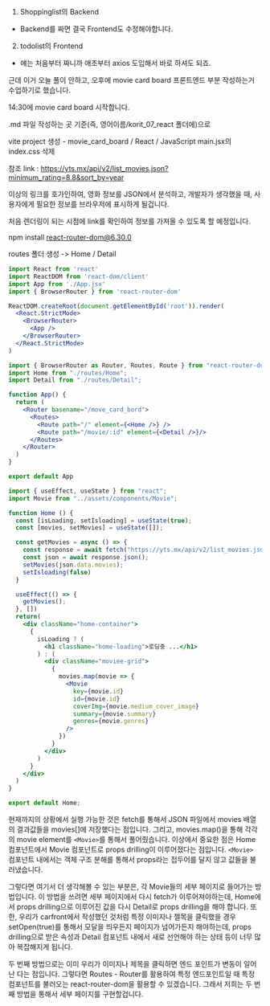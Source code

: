 1. Shoppinglist의 Backend
  - Backend를 짜면 결국 Frontend도 수정해야합니다.
2. todolist의 Frontend
  - 얘는 처음부터 짜니까 애초부터 axios 도입해서 바로 하셔도 되죠.

근데 이거 오늘 풀이 안하고, 오후에 movie card board 프론트엔드 부분 작성하는거 수업하기로 했습니다.

14:30에 movie card board 시작합니다.

.md 파일 작성하는 곳 기준(즉, 영어이름/korit_07_react 폴더에)으로

vite project 생성 - movie_card_board / React / JavaScript
main.jsx의 index.css 삭제

참조 link :
https://yts.mx/api/v2/list_movies.json?minimum_rating=8.8&sort_by=year

이상의 링크를 호가인하여, 영화 정보를 JSON에서 분석하고, 개발자가 생각했을 때, 사용자에게 필요한 정보를 브라우저에 표시하게 될겁니다.

처음 렌더링이 되는 시점에 link를 확인하여 정보를 가져올 수 있도록 할 예정입니다.

npm install react-router-dom@6.30.0

routes 폴더 생성 -> Home / Detail

```jsx
import React from 'react'
import ReactDOM from 'react-dom/client'
import App from './App.jsx'
import { BrowserRouter } from 'react-router-dom'

ReactDOM.createRoot(document.getElementById('root')).render(
  <React.StrictMode>
    <BrowserRouter>
      <App />
    </BrowserRouter>
  </React.StrictMode>
)

import { BrowserRouter as Router, Routes, Route } from "react-router-dom";
import Home from "./routes/Home";
import Detail from "./routes/Detail";

function App() {
  return (
    <Router basename="/move_card_bord">
      <Routes>
        <Route path="/" element={<Home />} />
        <Route path="/movie/:id" element={<Detail />}/>
      </Routes>
    </Router>
  )
}

export default App

import { useEffect, useState } from "react";
import Movie from "../assets/components/Movie";

function Home () {
  const [isLoading, setIsloading] = useState(true);
  const [movies, setMovies] = useState([]);

  const getMovies = async () => {
    const response = await fetch("https://yts.mx/api/v2/list_movies.json?minimum_rating=8.8&sort_by=year");
    const json = await response.json();
    setMovies(json.data.movies);
    setIsloading(false)
  }

  useEffect(() => {
    getMovies();
  }, [])
  return(
    <div className="home-container">
      {
        isLoading ? (
          <h1 className="home-loading">로딩중 ...</h1>
        ) : (
          <div className="moviee-grid">
            {
              movies.map(movie => {
                <Movie
                  key={movie.id}
                  id={movie.id}
                  coverImg={movie.medium_cover_image}
                  summary={movie.summary}
                  genres={movie.genres}
                />
              })
            }
          </div>
        )
      }
    </div>
  )
}

export default Home;
```
현재까지의 상황에서 실행 가능한 것은 fetch를 통해서 JSON 파일에서 movies 배열의 결과값들을 movies[]에 저장했다는 점입니다.
그리고, movies.map()을 통해 각각의 movie element를 `<Movie>`를 통해서 풀어줬습니다.
이상에서 중요한 점은 Home 컴포넌트에서 Movie 컴포넌트로 props drilling이 이루어졌다는 점입니다.
`<Movie>` 컴포넌트 내에서는 객체 구조 분해를 통해서 props라는 접두어를 달지 않고 값들을 불러냈습니다.

그렇다면 여기서 더 생각해볼 수 있는 부분은, 각 Movie들의 세부 페이지로 들어가는 방법입니다.
이 방법을 쓰려면 세부 페이지에서 다시 fetch가 이루어져야하는데, Home에서 props drilling으로 이루어진 값을 다시 Detail로 props drilling을 해야 합니다.
또한, 우리가 carfront에서 작성했던 것처럼 특정 이미지나 젤목을 클릭했을 경우 setOpen(true)를 통해서 모달을 띄우든지 페이지가 넘어가든지 해야하는데, props drilling으로 받은 속성과 Detail 컴포넌트 내에서 새로 선언해야 하는 상태 등이 너무 많아 복잡해지게 됩니다.

두 번째 방법으로는 이미 우리가 이미지나 제목을 클릭하면 엔드 포인트가 변동이 일어난 다는 점입니다. 그렇다면 Routes - Router를 활용하여 특정 엔드포인트일 때 특정 컴포넌트를 불러오는 react-router-dom을 활용할 수 있겠습니다.
그래서 저희는 두 번째 방법을 통해서 세부 페이지를 구현할겁니다.